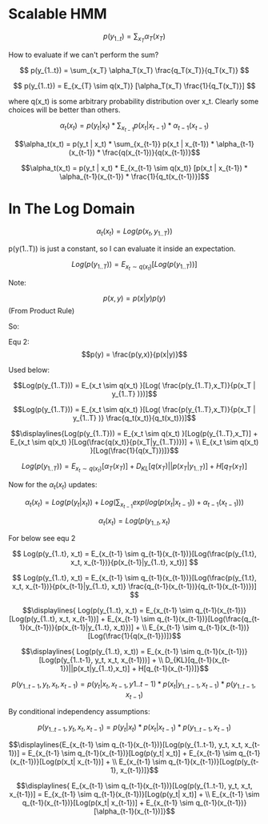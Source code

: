 # Scalable HMM

$$
p(y_{1..t}) = \sum_{x_T} \alpha_T(x_T)
$$

How to evaluate if we can't perform the sum?

$$
p(y_{1..t}) = \sum_{x_T} \alpha_T(x_T) \frac{q_T(x_T)}{q_T(x_T)}
$$

$$
p(y_{1..t}) = E_{x_{T} \sim q(x_T)} [\alpha_T(x_T) \frac{1}{q_T(x_T)}]
$$

where q(x_t) is some arbitrary probability distribution over x_t. Clearly some choices will be better than others.

$$\alpha_t(x_t) = p(y_t | x_t) * \sum_{x_{t-1}} p(x_t | x_{t-1}) * \alpha_{t-1}(x_{t-1})$$

$$\alpha_t(x_t) = p(y_t | x_t) * \sum_{x_{t-1}} p(x_t | x_{t-1}) * \alpha_{t-1}(x_{t-1}) * \frac{q(x_{t-1})}{q(x_{t-1})}$$

$$\alpha_t(x_t) = p(y_t | x_t) * E_{x_{t-1} \sim q(x_t)} [p(x_t | x_{t-1}) * \alpha_{t-1}(x_{t-1}) * \frac{1}{q_t(x_{t-1})}]$$


# In The Log Domain

$$\alpha_t(x_t) = Log(p(x_t, y_{1..T}))$$

p(y(1..T)) is just a constant, so I can evaluate it inside an expectation.

$$Log(p(y_{1..T})) = E_{x_t \sim q(x_t) }[Log(p(y_{1..T}))]$$

Note:

$$p(x,y) = p(x|y) p(y)$$ (From Product Rule)

So:

Equ 2:
$$p(y) = \frac{p(y,x)}{p(x|y)}$$

Used below:

$$Log(p(y_{1..T})) = E_{x_t \sim q(x_t) }[Log( \frac{p(y_{1..T},x_T)}{p(x_T | y_{1..T} )})]$$


$$Log(p(y_{1..T})) = E_{x_t \sim q(x_t) }[Log( \frac{p(y_{1..T},x_T)}{p(x_T | y_{1..T} )} \frac{q_t(x_t)}{q_t(x_t)})]$$

```math
\displaylines{Log(p(y_{1..T})) = E_{x_t \sim q(x_t) }[Log(p(y_{1..T},x_T)] + E_{x_t \sim q(x_t) }[Log(\frac{q(x_t)}{p(x_T|y_{1..T})})] + \\
E_{x_t \sim q(x_t) }[Log(\frac{1}{q(x_T)})]}
```


$$Log(p(y_{1..T})) = E_{x_t \sim q(x_t) }[\alpha_T(x_T)] + D_{KL}[q(x_T)||p(x_T|y_{1..T})] + H[q_T(x_T)]$$

Now for the $\alpha_t(x_t)$ updates:

$$\alpha_t(x_t) = Log(p(y_t | x_t)) + Log(\sum_{x_{t-1}} exp(log(p(x_t | x_{t-1})) + \alpha_{t-1}(x_{t-1})))$$


$$
\alpha_t(x_t) = Log(p(y_{1..t}, x_t)
$$

For below see equ 2

$$
Log(p(y_{1..t}, x_t) = E_{x_{t-1} \sim q_{t-1}(x_{t-1})}[Log(\frac{p(y_{1.t}, x_t, x_{t-1})}{p(x_{t-1}|y_{1..t}, x_t})]
$$

$$
Log(p(y_{1..t}, x_t) = E_{x_{t-1} \sim q_{t-1}(x_{t-1})}[Log(\frac{p(y_{1.t}, x_t, x_{t-1})}{p(x_{t-1}|y_{1..t}, x_t)} \frac{q_{t-1}(x_{t-1})}{q_{t-1}(x_{t-1})})]
$$

```math
\displaylines{
Log(p(y_{1..t}, x_t) = E_{x_{t-1} \sim q_{t-1}(x_{t-1})}[Log(p(y_{1..t}, x_t, x_{t-1})] + E_{x_{t-1} \sim q_{t-1}(x_{t-1})}[Log(\frac{q_{t-1}(x_{t-1})}{p(x_{t-1}|y_{1..t}, x_t)})] + \\
E_{x_{t-1} \sim q_{t-1}(x_{t-1})}[Log(\frac{1}{q(x_{t-1}})]}
```

```math
\displaylines{
Log(p(y_{1..t}, x_t)) = E_{x_{t-1} \sim q_{t-1}(x_{t-1})}[Log(p(y_{1..t-1}, y_t, x_t, x_{t-1}))] + \\
D_{KL}[q_{t-1}(x_{t-1})||p(x_t|y_{1..t},x_t)] + H[q_{t-1}(x_{t-1})]}
```

$$
p(y_{1..t-1}, y_t, x_t, x_{t-1}) = p(y_t|x_t, x_{t-1}, y{1..t-1}) * p(x_t|y_{1..t-1}, x_{t-1}) * p(y_{1..t-1}, x_{t-1})
$$

By conditional independency assumptions:

$$
p(y_{1..t-1}, y_t, x_t, x_{t-1}) = p(y_t|x_t) * p(x_t| x_{t-1}) * p(y_{1..t-1}, x_{t-1})
$$

```math
\displaylines{E_{x_{t-1} \sim q_{t-1}(x_{t-1})}[Log(p(y_{1..t-1}, y_t, x_t, x_{t-1})] = E_{x_{t-1} \sim q_{t-1}(x_{t-1})}[Log(p(y_t| x_t)] + E_{x_{t-1} \sim q_{t-1}(x_{t-1})}[Log(p(x_t| x_{t-1})] + \\
E_{x_{t-1} \sim q_{t-1}(x_{t-1})}[Log(p(y_{t-1}, x_{t-1})]}
```

```math
\displaylines{
E_{x_{t-1} \sim q_{t-1}(x_{t-1})}[Log(p(y_{1..t-1}, y_t, x_t, x_{t-1})] = E_{x_{t-1} \sim q_{t-1}(x_{t-1})}[Log(p(y_t| x_t)] + \\
E_{x_{t-1} \sim q_{t-1}(x_{t-1})}[Log(p(x_t| x_{t-1})] + E_{x_{t-1} \sim q_{t-1}(x_{t-1})}[\alpha_{t-1}(x_{t-1})]}
```
